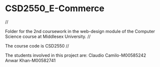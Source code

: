 # CSD2550_E-Commerce
//

Folder for the 2nd coursework in the web-design module of the Computer Science course at Middlesex University.
//

The course code is CSD2550
//

The students involved in this project are:
  Claudio Camilo-M00585242
  Anwar Khan-M00582741
